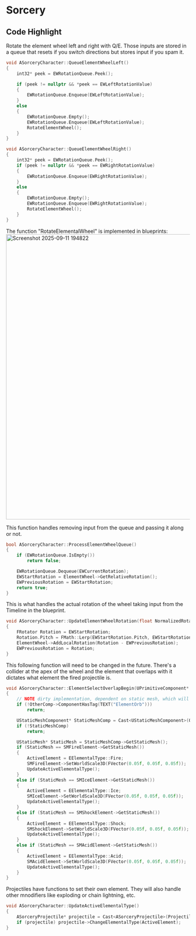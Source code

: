# Sorcery

## Code Highlight
Rotate the element wheel left and right with Q/E. Those inputs are stored in a queue that resets if you switch directions but stores input if you spam it.
```cpp
void ASorceryCharacter::QueueElementWheelLeft()
{
	int32* peek = EWRotationQueue.Peek();

	if (peek != nullptr && *peek == EWLeftRotationValue)
	{
		EWRotationQueue.Enqueue(EWLeftRotationValue);
	}
	else
	{
		EWRotationQueue.Empty();
		EWRotationQueue.Enqueue(EWLeftRotationValue);
		RotateElementWheel();
	}
}
```
```cpp
void ASorceryCharacter::QueueElementWheelRight()
{
	int32* peek = EWRotationQueue.Peek();
	if (peek != nullptr && *peek == EWRightRotationValue)
	{
		EWRotationQueue.Enqueue(EWRightRotationValue);
	}
	else
	{
		EWRotationQueue.Empty();
		EWRotationQueue.Enqueue(EWRightRotationValue);
		RotateElementWheel();
	}
}
```

The function "RotateElementalWheel" is implemented in blueprints:
<img width="1831" height="780" alt="Screenshot 2025-09-11 194822" src="https://github.com/user-attachments/assets/be453d35-f9b8-49eb-a368-aa2d27ab12c2" />

This function handles removing input from the queue and passing it along or not.
```cpp
bool ASorceryCharacter::ProcessElementWheelQueue()
{
	if (EWRotationQueue.IsEmpty())
		return false;

	EWRotationQueue.Dequeue(EWCurrentRotation);
	EWStartRotation = ElementWheel->GetRelativeRotation();
	EWPreviousRotation = EWStartRotation;
	return true;
}
```

This is what handles the actual rotation of the wheel taking input from the Timeline in the blueprint.
```cpp
void ASorceryCharacter::UpdateElementWheelRotation(float NormalizedRotation)
{
	FRotator Rotation = EWStartRotation;
	Rotation.Pitch = FMath::Lerp(EWStartRotation.Pitch, EWStartRotation.Pitch + EWCurrentRotation, NormalizedRotation);
	ElementWheel->AddLocalRotation(Rotation - EWPreviousRotation);
	EWPreviousRotation = Rotation;
}
```

This following function will need to be changed in the future.
There's a collider at the apex of the wheel and the element that overlaps with it dictates what element the fired projectile is.
```cpp
void ASorceryCharacter::ElementSelectOverlapBegin(UPrimitiveComponent* OverlappedComponent, AActor* OtherActor, UPrimitiveComponent* OtherComp, int32 OtherBodyIndex, bool bFromSweep, const FHitResult& SweepResult)
{
	// NOTE dirty implementation, dependent on static mesh, which will likely be switched out
	if (!OtherComp->ComponentHasTag(TEXT("ElementOrb")))
		return;

	UStaticMeshComponent* StaticMeshComp = Cast<UStaticMeshComponent>(OtherComp);
	if (!StaticMeshComp)
		return;

	UStaticMesh* StaticMesh = StaticMeshComp->GetStaticMesh();
	if (StaticMesh == SMFireElement->GetStaticMesh())
	{
		ActiveElement = EElementalType::Fire;
		SMFireElement->SetWorldScale3D(FVector(0.05f, 0.05f, 0.05f));
		UpdateActiveElementalType();
	}
	else if (StaticMesh == SMIceElement->GetStaticMesh())
	{
		ActiveElement = EElementalType::Ice;
		SMIceElement->SetWorldScale3D(FVector(0.05f, 0.05f, 0.05f));
		UpdateActiveElementalType();
	}
	else if (StaticMesh == SMShockElement->GetStaticMesh())
	{
		ActiveElement = EElementalType::Shock;
		SMShockElement->SetWorldScale3D(FVector(0.05f, 0.05f, 0.05f));
		UpdateActiveElementalType();
	}
	else if (StaticMesh == SMAcidElement->GetStaticMesh())
	{
		ActiveElement = EElementalType::Acid;
		SMAcidElement->SetWorldScale3D(FVector(0.05f, 0.05f, 0.05f));
		UpdateActiveElementalType();
	}
}
```

Projectiles have functions to set their own element.
They will also handle other mnodifiers like exploding or chain lightning, etc.
```cpp
void ASorceryCharacter::UpdateActiveElementalType()
{
	ASorceryProjectile* projectile = Cast<ASorceryProjectile>(ProjectileClass->GetDefaultObject());
	if (projectile) projectile->ChangeElementalType(ActiveElement);
}
```
